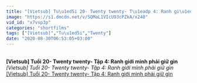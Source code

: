 ```yaml
---
title: "[Vietsub] Tu\u1ed5i 20- Twenty twenty- T\u1eadp 4: Ranh gi\u1edbi m\u00ecnh ph\u1ea3i gi\u1eef g\u00ecn"
image: "https://s1.dmcdn.net/v/SQMaL1VIcU93cPZkA/x240"
vid_id: "x7vsp3p"
categories: "shortfilms"
tags: ["[Vietsub]","Tu\u1ed5i","Twenty"]
date: "2020-08-30T06:53:05+03:00"
---
```

<br><b>[Vietsub] Tuổi 20- Twenty twenty- Tập 4: Ranh giới mình phải giữ gìn</b><br> <i>[Vietsub] Tuổi 20- Twenty twenty- Tập 4: Ranh giới mình phải giữ gìn</i><br> <u>[Vietsub] Tuổi 20- Twenty twenty- Tập 4: Ranh giới mình phải giữ gìn</u>
